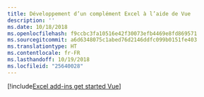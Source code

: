 ```yaml
---
title: Développement d’un complément Excel à l’aide de Vue
description: ''
ms.date: 10/18/2018
ms.openlocfilehash: f9ccbc3fa10516e42f30073efb4469e8fd869571
ms.sourcegitcommit: a6d6348075c1abed76d2146ddfc099b0151fe403
ms.translationtype: HT
ms.contentlocale: fr-FR
ms.lasthandoff: 10/19/2018
ms.locfileid: "25640028"
---
```

[!include[Excel add-ins get started Vue](../includes/file-get-started-excel-vue.md)]